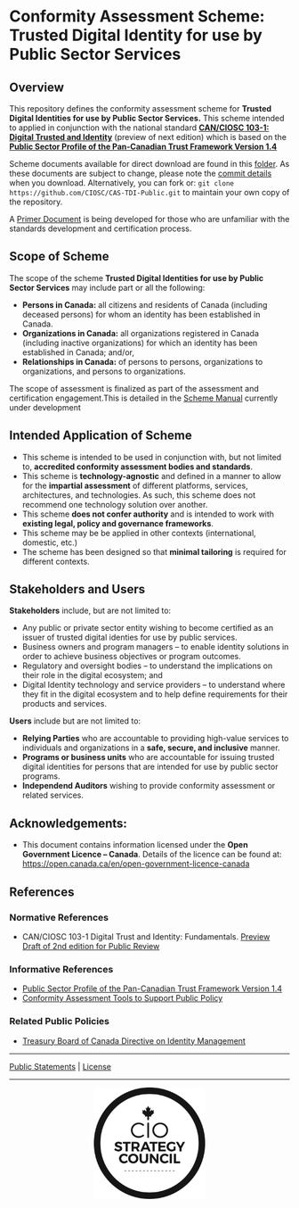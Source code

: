# Conformity Assessment Scheme: Trusted Digital Identity for use by Public Sector Services


## Overview
This repository defines the conformity assessment scheme for **Trusted Digital Identities for use by Public Sector Services.** This scheme intended to applied in conjunction with the national standard [**CAN/CIOSC 103-1: Digital Trusted and Identity**](docs/DRAFT-CAN-CIOSC-103-1-20XX_D1_EN.pdf) (preview of next edition) which is based on the [**Public Sector Profile of the Pan-Canadian Trust Framework Version 1.4**](https://github.com/canada-ca/PCTF-CCP/tree/master/Version1_4)

Scheme documents available for direct download are found in this [folder](scheme). As these documents are subject to change, please note the [commit details](https://github.com/CIOSC/CAS-TDI-Public/commits/main) when you download. Alternatively, you can fork or: `git clone https://github.com/CIOSC/CAS-TDI-Public.git` to maintain your own copy of the repository.

A [Primer Document](./PRIMER.md) is being developed for those who are unfamiliar with the standards development and certification process. 


## Scope of Scheme

The scope of the scheme **Trusted Digital Identities for use by Public Sector Services** may include part or all the following:   
* **Persons in Canada:** all citizens and residents of Canada (including deceased persons) for whom an identity has been established in Canada. 
* **Organizations in Canada:** all organizations registered in Canada (including inactive organizations) for which an identity has been established in Canada; and/or, 
* **Relationships in Canada:** of persons to persons, organizations to organizations, and persons to organizations.

The scope of assessment is finalized as part of the assessment and certification engagement.This is detailed in the [Scheme Manual](scheme/Scheme-Manual.docx) currently under development

## Intended Application of Scheme
* This scheme is intended to be used in conjunction with, but not limited to, **accredited conformity assessment bodies and standards**.
* This scheme is **technology-agnostic** and defined in a manner to allow for the **impartial assessment** of different platforms, services, architectures, and technologies. As such, this scheme does not recommend one technology solution over another.  
* This scheme **does not confer authority** and is intended to work with **existing legal, policy and governance frameworks**.
* This scheme may be be applied in other contexts (international, domestic, etc.) 
* The scheme has been designed so that **minimal tailoring** is required for different contexts.


## Stakeholders and Users
**Stakeholders** include, but are not limited to:
* Any public or private sector entity wishing to become certified as an issuer of trusted digital identies for use by public services.
* Business owners and program managers – to enable identity solutions in order to achieve business objectives or program outcomes.
* Regulatory and oversight bodies – to understand the implications on their role in the digital ecosystem; and
* Digital Identity technology and service providers – to understand where they fit in the digital ecosystem and to help define requirements for their products and services.

**Users** include but are not limited to:

* **Relying Parties** who are accountable to providing high-value services to individuals and organizations in a **safe, secure, and inclusive** manner.
* **Programs or business units** who are accountable for issuing trusted digital identities for persons that are intended for use by public sector programs.
* **Independend Auditors** wishing to provide conformity assessment or related services.
 
 ## Acknowledgements:
* This document contains information licensed under the **Open Government Licence – Canada**. Details of the licence can be found at:  https://open.canada.ca/en/open-government-licence-canada 



## References

### Normative References
* CAN/CIOSC 103-1 Digital Trust and Identity: Fundamentals. [Preview Draft of 2nd edition for Public Review](./docs/DOCS.md)

### Informative References
* [Public Sector Profile of the Pan-Canadian Trust Framework Version 1.4](https://github.com/canada-ca/PCTF-CCP/tree/master/Version1_4)
* [Conformity Assessment Tools to Support Public Policy](https://casco.iso.org/techniques-and-schemes.html)

### Related Public Policies

* [Treasury Board of Canada Directive on Identity Management](https://www.tbs-sct.canada.ca/pol/doc-eng.aspx?id=16577)




***
[Public Statements](./PUBLIC-STATEMENTS.md) | [License](./LICENSE.md)
***

<p align=center><img src="./assets/ciosc-logo-blk.png"  width="200" height="200"></p>
